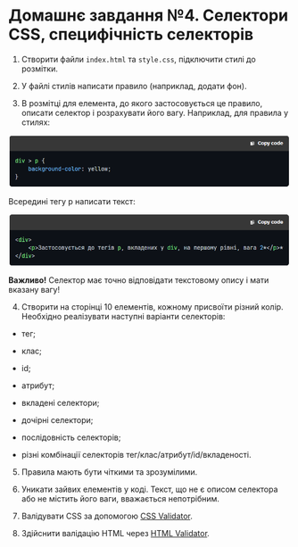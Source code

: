 # Домашнє завдання №4. Селектори CSS, специфічність селекторів

1. Створити файли `index.html` та `style.css`, підключити стилі до розмітки.

2. У файлі стилів написати правило (наприклад, додати фон).

3. В розмітці для елемента, до якого застосовується це правило, описати селектор і розрахувати його вагу. Наприклад, для правила у стилях:

![image!](/image/1.png)

Всередині тегу p написати текст:

![image!](/image/2.png)

**Важливо!** Селектор має точно відповідати текстовому опису і мати вказану вагу!

4. Створити на сторінці 10 елементів, кожному присвоїти різний колір. Необхідно реалізувати наступні варіанти селекторів:

- тег;

- клас;

- id;

- атрибут;

- вкладені селектори;

- дочірні селектори;

- послідовність селекторів;

- різні комбінації селекторів тег/клас/атрибут/id/вкладеності.

5. Правила мають бути чіткими та зрозумілими.


6. Уникати зайвих елементів у коді. Текст, що не є описом селектора або не містить його ваги, вважається непотрібним.

7. Валідувати CSS за допомогою [CSS Validator](https://jigsaw.w3.org/css-validator/#validate_by_upload).

8. Здійснити валідацію HTML через [HTML Validator](https://validator.w3.org/#validate_by_upload).